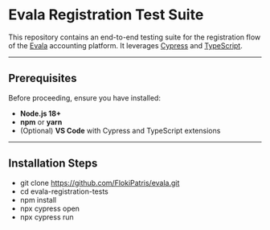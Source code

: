 # Evala Registration Test Suite

This repository contains an end-to-end testing suite for the registration flow of the [Evala](https://app.evala.cz) accounting platform. It leverages [Cypress](https://www.cypress.io/) and [TypeScript](https://www.typescriptlang.org/).

---

## Prerequisites

Before proceeding, ensure you have installed:

- **Node.js 18+**
- **npm** or **yarn**
- (Optional) **VS Code** with Cypress and TypeScript extensions

---

## Installation Steps

- git clone https://github.com/FlokiPatris/evala.git
- cd evala-registration-tests
- npm install
- npx cypress open
- npx cypress run
